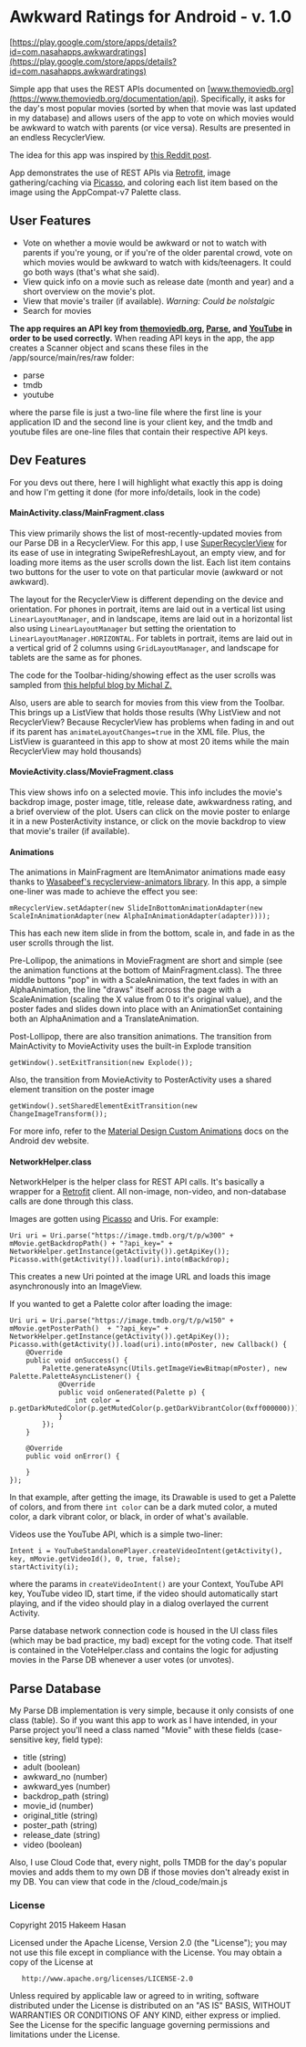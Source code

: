 # Awkward Ratings for Android - v. 1.0

[https://play.google.com/store/apps/details?id=com.nasahapps.awkwardratings](https://play.google.com/store/apps/details?id=com.nasahapps.awkwardratings)

Simple app that uses the REST APIs documented on [www.themoviedb.org](https://www.themoviedb.org/documentation/api). Specifically, it asks for the day's most popular movies (sorted by when that movie was last updated in my database) and allows users of the app to vote on which movies would be awkward to watch with parents (or vice versa). Results are presented in an endless RecyclerView.  

The idea for this app was inspired by [this Reddit post](http://redd.it/2xhq9g).

App demonstrates the use of REST APIs via [Retrofit](http://square.github.io/retrofit/), image gathering/caching via [Picasso](http://square.github.io/picasso/), and coloring each list item based on the image using the AppCompat-v7 Palette class.  

<h2>User Features</h2> 

* Vote on whether a movie would be awkward or not to watch with parents if you're young, or if you're of the older parental crowd, vote on which movies would be awkward to watch with kids/teenagers. It could go both ways (that's what she said).  
* View quick info on a movie such as release date (month and year) and a short overview on the movie's plot.
* View that movie's trailer (if available). _Warning: Could be nolstalgic_ 
* Search for movies

**The app requires an API key from [themoviedb.org](https://www.themoviedb.org/documentation/api), [Parse](https://www.parse.com), and [YouTube](https://developers.google.com/youtube/android/player/) in order to be used correctly.** When reading API keys in the app, the app creates a Scanner object and scans these files in the /app/source/main/res/raw folder:  

* parse
* tmdb
* youtube

where the parse file is just a two-line file where the first line is your application ID and the second line is your client key, and the tmdb and youtube files are one-line files that contain their respective API keys.  

<h2>Dev Features</h2>

For you devs out there, here I will highlight what exactly this app is doing and how I'm getting it done (for more info/details, look in the code)

<h4>MainActivity.class/MainFragment.class</h4> 

This view primarily shows the list of most-recently-updated movies from our Parse DB in a RecyclerView. For this app, I use [SuperRecyclerView](https://github.com/Malinskiy/SuperRecyclerView) for its ease of use in integrating SwipeRefreshLayout, an empty view, and for loading more items as the user scrolls down the list. Each list item contains two buttons for the user to vote on that particular movie (awkward or not awkward). 

The layout for the RecyclerView is different depending on the device and orientation. For phones in portrait, items are laid out in a vertical list using `LinearLayoutManager`, and in landscape, items are laid out in a horizontal list also using `LinearLayoutManager` but setting the orientation to `LinearLayoutManager.HORIZONTAL`. For tablets in portrait, items are laid out in a vertical grid of 2 columns using `GridLayoutManager`, and landscape for tablets are the same as for phones.

The code for the Toolbar-hiding/showing effect as the user scrolls was sampled from [this helpful blog by Michal Z.](http://mzgreen.github.io/2015/02/15/How-to-hideshow-Toolbar-when-list-is-scroling%28part1%29/)

Also, users are able to search for movies from this view from the Toolbar. This brings up a ListView that holds those results (Why ListView and not RecyclerView? Because RecyclerView has problems when fading in and out if its parent has `animateLayoutChanges=true` in the XML file. Plus, the ListView is guaranteed in this app to show at most 20 items while the main RecyclerView may hold thousands)

<h4>MovieActivity.class/MovieFragment.class</h4>

This view shows info on a selected movie. This info includes the movie's backdrop image, poster image, title, release date, awkwardness rating, and a brief overview of the plot. Users can click on the movie poster to enlarge it in a new PosterActivity instance, or click on the movie backdrop to view that movie's trailer (if available).  

<h4>Animations</h4>  

The animations in MainFragment are ItemAnimator animations made easy thanks to [Wasabeef's recyclerview-animators library](https://github.com/wasabeef/recyclerview-animators). In this app, a simple one-liner was made to achieve the effect you see: 

    mRecyclerView.setAdapter(new SlideInBottomAnimationAdapter(new ScaleInAnimationAdapter(new AlphaInAnimationAdapter(adapter))));  
    
This has each new item slide in from the bottom, scale in, and fade in as the user scrolls through the list.  

Pre-Lollipop, the animations in MovieFragment are short and simple (see the animation functions at the bottom of MainFragment.class). The three middle buttons "pop" in with a ScaleAnimation, the text fades in with an AlphaAnimation, the line "draws" itself across the page with a ScaleAnimation (scaling the X value from 0 to it's original value), and the poster fades and slides down into place with an AnimationSet containing both an AlphaAnimation and a TranslateAnimation.

Post-Lollipop, there are also transition animations. The transition from MainActivity to MovieActivity uses the built-in Explode transition  

    getWindow().setExitTransition(new Explode());

Also, the transition from MovieActivity to PosterActivity uses a shared element transition on the poster image

    getWindow().setSharedElementExitTransition(new ChangeImageTransform());
    
For more info, refer to the [Material Design Custom Animations](http://developer.android.com/training/material/animations.html) docs on the Android dev website.  

<h4>NetworkHelper.class</h4>  

NetworkHelper is the helper class for REST API calls. It's basically a wrapper for a [Retrofit](http://square.github.io/retrofit/) client. All non-image, non-video, and non-database calls are done through this class. 

Images are gotten using [Picasso](http://square.github.io/picasso/) and Uris. For example:  

    Uri uri = Uri.parse("https://image.tmdb.org/t/p/w300" + mMovie.getBackdropPath() + "?api_key=" + NetworkHelper.getInstance(getActivity()).getApiKey());
    Picasso.with(getActivity()).load(uri).into(mBackdrop);

This creates a new Uri pointed at the image URL and loads this image asynchronously into an ImageView.  

If you wanted to get a Palette color after loading the image:  

    Uri uri = Uri.parse("https://image.tmdb.org/t/p/w150" + mMovie.getPosterPath()  + "?api_key=" + NetworkHelper.getInstance(getActivity()).getApiKey());
    Picasso.with(getActivity()).load(uri).into(mPoster, new Callback() {
        @Override
        public void onSuccess() {
            Palette.generateAsync(Utils.getImageViewBitmap(mPoster), new Palette.PaletteAsyncListener() {
                @Override
                public void onGenerated(Palette p) {
                    int color = p.getDarkMutedColor(p.getMutedColor(p.getDarkVibrantColor(0xff000000)));
                }
            });
        }

        @Override
        public void onError() {

        }
    });
    
In that example, after getting the image, its Drawable is used to get a Palette of colors, and from there `int color` can be a dark muted color, a muted color, a dark vibrant color, or black, in order of what's available.

Videos use the YouTube API, which is a simple two-liner:  

    Intent i = YouTubeStandalonePlayer.createVideoIntent(getActivity(), key, mMovie.getVideoId(), 0, true, false);
    startActivity(i);
    
where the params in `createVideoIntent()` are your Context, YouTube API key, YouTube video ID, start time, if the video should automatically start playing, and if the video should play in a dialog overlayed the current Activity.  

Parse database network connection code is housed in the UI class files (which may be bad practice, my bad) except for the voting code. That itself is contained in the VoteHelper.class and contains the logic for adjusting movies in the Parse DB whenever a user votes (or unvotes).

<h2>Parse Database</h2>  

My Parse DB implementation is very simple, because it only consists of one class (table). So if you want this app to work as I have intended, in your Parse project you'll need a class named "Movie" with these fields (case-sensitive key, field type):  

* title (string)
* adult (boolean)
* awkward_no (number)
* awkward_yes (number)
* backdrop_path (string)
* movie_id (number)
* original_title (string)
* poster_path (string)
* release_date (string)
* video (boolean)

Also, I use Cloud Code that, every night, polls TMDB for the day's popular movies and adds them to my own DB if those movies don't already exist in my DB. You can view that code in the /cloud_code/main.js

<h3>License</h3> 

Copyright 2015 Hakeem Hasan

   Licensed under the Apache License, Version 2.0 (the "License");
   you may not use this file except in compliance with the License.
   You may obtain a copy of the License at

       http://www.apache.org/licenses/LICENSE-2.0

   Unless required by applicable law or agreed to in writing, software
   distributed under the License is distributed on an "AS IS" BASIS,
   WITHOUT WARRANTIES OR CONDITIONS OF ANY KIND, either express or implied.
   See the License for the specific language governing permissions and
   limitations under the License.
